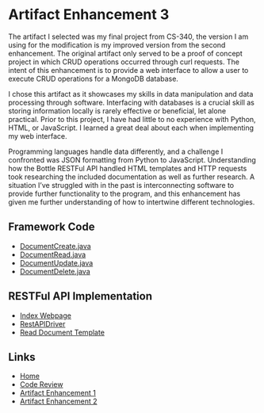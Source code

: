 # Artifact Enhancement 3
The artifact I selected was my final project from CS-340, the version I am using for the modification is my improved version from the second enhancement. The original artifact only served to be a proof of concept project in which CRUD operations occurred through curl requests. The intent of this enhancement is to provide a web interface to allow a user to execute CRUD operations for a MongoDB database. 

I chose this artifact as it showcases my skills in data manipulation and data processing through software. Interfacing with databases is a crucial skill as storing information locally is rarely effective or beneficial, let alone practical.  Prior to this project, I have had little to no experience with Python, HTML, or JavaScript. I learned a great deal about each when implementing my web interface. 

Programming languages handle data differently, and a challenge I confronted was JSON formatting from Python to JavaScript. Understanding how the Bottle RESTFul API handled HTML templates and HTTP requests took researching the included documentation as well as further research. A situation I’ve struggled with in the past is interconnecting software to provide further functionality to the program, and this enhancement has given me further understanding of how to intertwine different technologies. 


## Framework Code
- [DocumentCreate.java](DocumentCreate.md)
- [DocumentRead.java](DocumentRead.md)
- [DocumentUpdate.java](DocumentUpdate.md)
- [DocumentDelete.java](DocumentDelete.md)

## RESTFul API Implementation
- [Index Webpage](index.md)
- [RestAPIDriver](RestAPIDriver.md)
- [Read Document Template](readDoc.md)

## Links
- [Home](../index.md)
- [Code Review](https://youtu.be/ApvjrFq6wMU)
- [Artifact Enhancement 1](../enhancement_1/enhancement1.md)
- [Artifact Enhancement 2](../enhancement_2/enhancement2.md)
